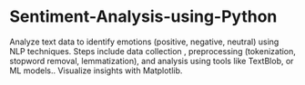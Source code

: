 # Sentiment-Analysis-using-Python
Analyze text data to identify emotions (positive, negative, neutral) using NLP techniques. Steps include data collection , preprocessing (tokenization, stopword removal, lemmatization), and analysis using tools like  TextBlob, or ML models.. Visualize insights with Matplotlib.
